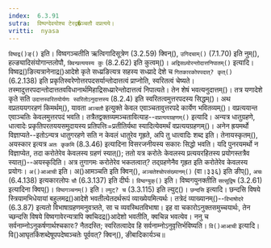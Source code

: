 ```yaml
---
index:  6.3.91
sutra:  विष्पग्देवयोश्च टेरद्र�ञ्चतौ वप्रत्यये।
vritti:  nyasa
---
```


`विष्वद्र()ङ्()` इति। विष्वगञ्चतीति ऋत्विगादिसूत्रेण (3.2.59) क्विन्(), `उगिदचाम्()` (7.1.70) इति नुम्(), हल्ङ्यादिसंयोगान्तलोपौ, `क्विन्प्रत्ययस्य कुः` (8.2.62) इति कुत्वम्()। 
`अद्रिसध्र्योरन्तोदात्तनिपातम्()` इत्यादि। विष्वद्र()ङित्यत्रानेनाद्र()आदेशे कृते सध्य्रङित्यत्र सहस्य सध्य्रादे देशे च `गितकारकोपपदात्? कृत्()` (6.2.138) इति प्रकृतिस्वरेणोत्तरपदसर्यान्तोदात्तत्वं प्राप्नोति, स्वरितत्वं चेष्यते। तस्मादुत्तरपदान्तोदात्ततवविधानार्थमिहाद्रिसध्य्रारेन्तोदात्तत्वं निपात्यते। तेन शेषं भवत्यनुदात्तम्()। तत्र यणादेशे कृते सति `उदात्तस्वरितयोर्यणः स्वरितोऽनुदात्तस्य` (8.2.4) इति स्वरितत्वमुत्तरपदस्य सिद्धम्()। 
अथ वप्रतययगरहणं किमर्थम्(), यावता `अञ्चतौ` इत्युक्ते केवल एवाञ्चतावुत्तरपदे कार्येण भवितव्यम्()। वप्रत्ययान्त एवाञ्चतिः केवलमुत्तरपदं भवति। तत्रैतद्वक्तव्यमञ्चतावित्याह--`वप्रत्ययग्रहणम्()` इत्यादि। अन्यत्र धातुग्रहणे, धात्वादेः प्रकृतिपरतययसमुदायस्य प्रतिपत्तिः=प्रतीतिर्यथा स्यादित्येवमर्थं वप्रत्ययग्रहणम्()। अनेन ह्रयमर्थो विज्ञाप्यते--इतोऽन्यत्र धातुगरहणे सति न केवलं धातुरेव गृह्रते, अपि तु धात्वादिः शब्द इति। तेनायस्कृतम्(), अयस्कार इत्यत्र `अतः कृकमि` (8.3.46) इत्यादिना विसरजनीयस्य सकारः सिद्धो भवति। यदि पुनरयमर्थो न विज्ञाप्येत, तदा करोतेरेव केवलस्य ग्रहणं स्यात्(); ततो यत्र करोतेः केवलस्य प्रत्ययरहितस्य प्रयोगस्तत्रैव स्यात्()--अयस्कृदिति। अत्र तुगागमः करोतेरेव भकतत्वात्? तद्ग्रहणेनैव गृह्रत इति करोतेरेव केवलस्य प्रयोगः। `अ()आआची` इति। अ()आमञ्चति इति क्विन्(), `अञ्चतेश्चोपसंख्यानम्()` (वा।३३६) इति ङीप्(), `अचः` (6.4.138) इत्यकारलोपः `चौ` (6.3.137) इति दीर्घः। `विष्वग्युक्()` इति। विष्वगयुनक्तीति `सत्सूद्विष` (3.2.61) इत्यादिना क्विप्()। `विष्वगञ्चनम्()` इति। `ल्युट्? च` (3.3.115) इति ल्युट्()। 
`छन्दसि` इत्यादि। छन्दसि विषये स्त्रियामभिधेयायां बहुलमद्र()आदेशे भवतीत्येतदर्थरूपं व्याख्येयमित्यर्थः। तत्रेदं व्याख्यानम्()--`विभाषोदरे` (6.3.87) इत्यतो विभाषाग्रहणमनुवत्र्तते, सा च व्यवस्थितविभाषा। इह वा चकारोऽनुक्तसमुच्चयार्थः, तेन च्छन्दसि विषये विष्वगावेरन्यत्रापि क्वचिदद्र()आदेशो भवतीति, क्वचिन्न भवत्येव। ननु च सर्वनाम्नोऽनुकर्षणार्थश्चकारः? नैतदस्ति; स्वरितत्वादेव हि सर्वनाम्नोऽनुवृत्तिर्भविष्यति। `वि()आआची` इत्यादि। वि()आघृतकिंशब्देषूपपदेष्वञ्चतेः पूर्ववत्? क्विन्(), ङीबादिकार्यञ्च॥
